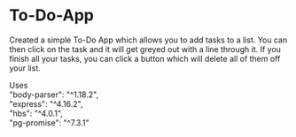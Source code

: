 # To-Do-App
Created a simple To-Do App which allows you to add tasks to a list. You can then click on the task and it will get greyed out with a line through it. If you finish all your tasks, you can click a button which will delete all of them off your list.

Uses<br>
"body-parser": "^1.18.2", <br>
"express": "^4.16.2",<br>
"hbs": "^4.0.1",<br>
"pg-promise": "^7.3.1"<br>
